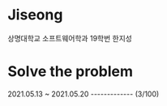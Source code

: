 # Jiseong
상명대학교 소프트웨어학과 19학번 한지성


# Solve the problem
2021.05.13 ~ 2021.05.20 ------------- (3/100)
